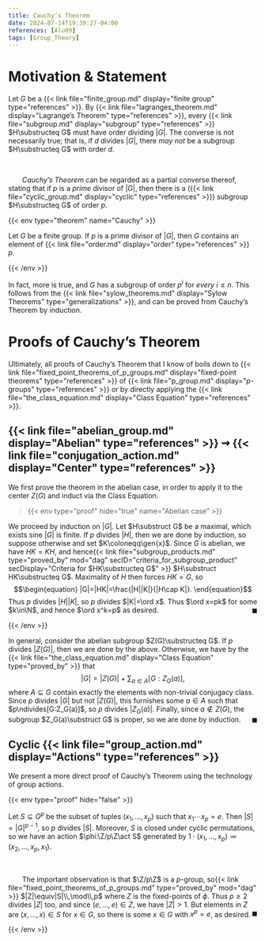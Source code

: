 ```yaml
---
title: Cauchy’s Theorem
date: 2024-07-14T19:39:27-04:00
references: [Alu09]
tags: [Group_Theory]
---
```


# Motivation & Statement

Let $G$ be a {{< link file="finite_group.md" display="finite group" type="references" >}}. By {{< link file="lagranges_theorem.md" display="Lagrange’s Theorem" type="references" >}}, every {{< link file="subgroup.md" display="subgroup" type="references" >}} $H\substructeq G$ must have order dividing $|G|$. The converse is not necessarily true; that is, if $d$ divides $|G|$, there *may not* be a subgroup $H\substructeq G$ with order $d$.

<br>

&emsp;&emsp;*Cauchy’s Theorem* can be regarded as a partial converse thereof, stating that if $p$ is a *prime* divisor of $|G|$, then there is a ({{< link file="cyclic_group.md" display="cyclic" type="references" >}}) subgroup $H\substructeq G$ of order $p$.

{{< env type="theorem" name="Cauchy" >}}

Let $G$ be a finite group. If $p$ is a prime divisor of $|G|$, then $G$ contains an element of {{< link file="order.md" display="order" type="references" >}} $p$.

{{< /env >}}

In fact, more is true, and $G$ has a subgroup of order $p^i$ for *every* $i\leq n$. This follows from the {{< link file="sylow_theorems.md" display="Sylow Theorems" type="generalizations" >}}, and can be proved from Cauchy’s Theorem by induction.

# Proofs of Cauchy’s Theorem

Ultimately, all proofs of Cauchy’s Theorem that I know of boils down to {{< link file="fixed_point_theorems_of_p_groups.md" display="fixed-point theorems" type="references" >}} of {{< link file="p_group.md" display="$p$-groups" type="references" >}} or by directly applying the {{< link file="the_class_equation.md" display="Class Equation" type="references" >}}.

## {{< link file="abelian_group.md" display="Abelian" type="references" >}} $\rightsquigarrow$ {{< link file="conjugation_action.md" display="Center" type="references" >}}

We first prove the theorem in the abelian case, in order to apply it to the center $Z(G)$ and induct via the Class Equation.

>{{< env type="proof" hide="true" name="Abelian case" >}}

We proceed by induction on $|G|$. Let $H\substruct G$ be a maximal, which exists sine $|G|$ is finite. If $p$ divides $|H|$, then we are done by induction, so suppose otherwise and set $K\coloneqq\gen{x}$. Since $G$ is abelian, we have $HK=KH$, and hence{{< link file="subgroup_products.md" type="proved_by" mod="dag" secID="criteria_for_subgroup_product" secDisplay="Criteria for $HK\substructeq G$" >}} $H\substruct HK\substructeq G$. Maximality of $H$ then forces $HK=G$, so
$$\begin{equation}
    |G|=|HK|=\frac{|H||K|}{|H\cap K|}.
\end{equation}$$
Thus $p$ divides $|H||K|$, so $p$ divides $|K|=\ord x$. Thus $\ord x=pk$ for some $k\in\N$, and hence $\ord x^k=p$ as desired.<span style="float:right;">$\blacksquare$</span>

{{< /env >}}

In general, consider the abelian subgroup $Z(G)\substructeq G$. If $p$ divides $|Z(G)|$, then we are done by the above. Otherwise, we have by the {{< link file="the_class_equation.md" display="Class Equation" type="proved_by" >}} that
$$\begin{equation}
    |G|=|Z(G)|+\sum_{a\in A}[G:Z_G(a)],
\end{equation}$$
where $A\subseteq G$ contain exactly the elements with non-trivial conjugacy class. Since $p$ divides $|G|$ but not $|Z(G)|$, this furnishes some $a\in A$ such that $p\ndivides[G:Z_G(a)]$, so $p$ divides $|Z_G(a)|$. Finally, since $a\not\in Z(G)$, the subgroup $Z_G(a)\substruct G$ is proper, so we are done by induction.<span style="float:right;">$\blacksquare$</span>

## Cyclic {{< link file="group_action.md" display="Actions" type="references" >}}

We present a more direct proof of Cauchy’s Theorem using the technology of group actions.

{{< env type="proof" hide="false" >}}

Let $S\subseteq G^p$ be the subset of tuples $(x_1,\dots,x_p)$ such that $x_1\cdots x_p=e$. Then $|S|=|G|^{p-1}$, so $p$ divides $|S|$. Moreover, $S$ is closed under cyclic permutations, so we have an action $\phi:\Z/p\Z\act S$ generated by $1\cdot(x_1,\dots,x_p)\coloneqq(x_2,\dots,x_p,x_1)$.

<br>

&emsp;&emsp;The important observation is that $\Z/p\Z$ is a $p$-group, so{{< link file="fixed_point_theorems_of_p_groups.md" type="proved_by" mod="dag" >}} $|Z|\equiv|S|\\,\mod\\,p$ where $Z$ is the fixed-points of $\phi$. Thus $p\geq2$ divides $|Z|$ too, and since $(e,\dots,e)\in Z$, we have $|Z|>1$. But elements in $Z$ are $(x,\dots,x)\in S$ for $x\in G$, so there is some $x\in G$ with $x^p=e$, as desired.<span style="float:right;">$\blacksquare$</span>

{{< /env >}}
